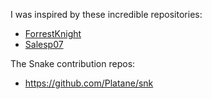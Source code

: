 I was inspired by these incredible repositories: 

- [ForrestKnight](https://github.com/ForrestKnight/ForrestKnight)
- [Salesp07](https://github.com/salesp07/salesp07)

The Snake contribution repos: 

- https://github.com/Platane/snk
